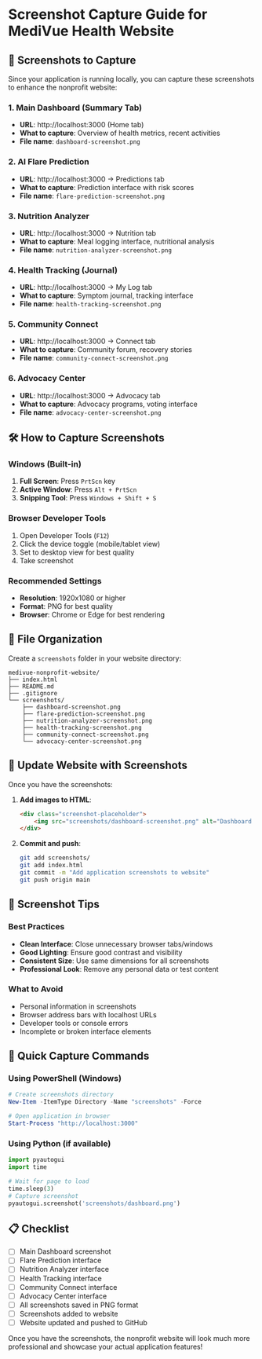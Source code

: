 # Screenshot Capture Guide for MediVue Health Website

## 📸 **Screenshots to Capture**

Since your application is running locally, you can capture these screenshots to enhance the nonprofit website:

### **1. Main Dashboard (Summary Tab)**
- **URL**: http://localhost:3000 (Home tab)
- **What to capture**: Overview of health metrics, recent activities
- **File name**: `dashboard-screenshot.png`

### **2. AI Flare Prediction**
- **URL**: http://localhost:3000 → Predictions tab
- **What to capture**: Prediction interface with risk scores
- **File name**: `flare-prediction-screenshot.png`

### **3. Nutrition Analyzer**
- **URL**: http://localhost:3000 → Nutrition tab
- **What to capture**: Meal logging interface, nutritional analysis
- **File name**: `nutrition-analyzer-screenshot.png`

### **4. Health Tracking (Journal)**
- **URL**: http://localhost:3000 → My Log tab
- **What to capture**: Symptom journal, tracking interface
- **File name**: `health-tracking-screenshot.png`

### **5. Community Connect**
- **URL**: http://localhost:3000 → Connect tab
- **What to capture**: Community forum, recovery stories
- **File name**: `community-connect-screenshot.png`

### **6. Advocacy Center**
- **URL**: http://localhost:3000 → Advocacy tab
- **What to capture**: Advocacy programs, voting interface
- **File name**: `advocacy-center-screenshot.png`

## 🛠️ **How to Capture Screenshots**

### **Windows (Built-in)**
1. **Full Screen**: Press `PrtScn` key
2. **Active Window**: Press `Alt + PrtScn`
3. **Snipping Tool**: Press `Windows + Shift + S`

### **Browser Developer Tools**
1. Open Developer Tools (`F12`)
2. Click the device toggle (mobile/tablet view)
3. Set to desktop view for best quality
4. Take screenshot

### **Recommended Settings**
- **Resolution**: 1920x1080 or higher
- **Format**: PNG for best quality
- **Browser**: Chrome or Edge for best rendering

## 📁 **File Organization**

Create a `screenshots` folder in your website directory:
```
medivue-nonprofit-website/
├── index.html
├── README.md
├── .gitignore
└── screenshots/
    ├── dashboard-screenshot.png
    ├── flare-prediction-screenshot.png
    ├── nutrition-analyzer-screenshot.png
    ├── health-tracking-screenshot.png
    ├── community-connect-screenshot.png
    └── advocacy-center-screenshot.png
```

## 🔄 **Update Website with Screenshots**

Once you have the screenshots:

1. **Add images to HTML**:
   ```html
   <div class="screenshot-placeholder">
       <img src="screenshots/dashboard-screenshot.png" alt="Dashboard Interface" style="width: 100%; height: 100%; object-fit: cover;">
   </div>
   ```

2. **Commit and push**:
   ```bash
   git add screenshots/
   git add index.html
   git commit -m "Add application screenshots to website"
   git push origin main
   ```

## 🎯 **Screenshot Tips**

### **Best Practices**
- **Clean Interface**: Close unnecessary browser tabs/windows
- **Good Lighting**: Ensure good contrast and visibility
- **Consistent Size**: Use same dimensions for all screenshots
- **Professional Look**: Remove any personal data or test content

### **What to Avoid**
- Personal information in screenshots
- Browser address bars with localhost URLs
- Developer tools or console errors
- Incomplete or broken interface elements

## 🚀 **Quick Capture Commands**

### **Using PowerShell (Windows)**
```powershell
# Create screenshots directory
New-Item -ItemType Directory -Name "screenshots" -Force

# Open application in browser
Start-Process "http://localhost:3000"
```

### **Using Python (if available)**
```python
import pyautogui
import time

# Wait for page to load
time.sleep(3)
# Capture screenshot
pyautogui.screenshot('screenshots/dashboard.png')
```

## 📋 **Checklist**

- [ ] Main Dashboard screenshot
- [ ] Flare Prediction interface
- [ ] Nutrition Analyzer interface
- [ ] Health Tracking interface
- [ ] Community Connect interface
- [ ] Advocacy Center interface
- [ ] All screenshots saved in PNG format
- [ ] Screenshots added to website
- [ ] Website updated and pushed to GitHub

Once you have the screenshots, the nonprofit website will look much more professional and showcase your actual application features! 